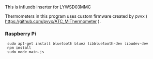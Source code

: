 This is influxdb inserter for LYWSD03MMC

Thermometers in this program uses custom firmware created by pvvx ( https://github.com/pvvx/ATC_MiThermometer ).

### Raspberry Pi
```
 sudo apt-get install bluetooth bluez libbluetooth-dev libudev-dev
 npm install
 sudo node main.js
 ```

